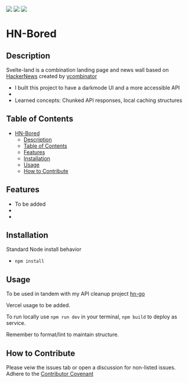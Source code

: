 [![](https://img.shields.io/github/issues/dissurender/svelte-land)](https://github.com/Dissurender/svelte-land/issues) [![](https://img.shields.io/github/license/dissurender/svelte-land)](https://github.com/Dissurender/svelte-land/blob/main/LICENSE) ![](https://img.shields.io/github/languages/top/dissurender/svelte-land)

# HN-Bored

## Description

Svelte-land is a combination landing page and news wall based on [HackerNews](https://news.ycombinator.com) created by [ycombinator](https://www.ycombinator.com)

- I built this project to have a darkmode UI and a more accessible API
-
- Learned concepts: Chunked API responses, local caching structures

## Table of Contents

- [HN-Bored](#hn-bored)
  - [Description](#description)
  - [Table of Contents](#table-of-contents)
  - [Features](#features)
  - [Installation](#installation)
  - [Usage](#usage)
  - [How to Contribute](#how-to-contribute)

## Features

- To be added
-
-

## Installation

Standard Node install behavior

- `npm install`

## Usage

To be used in tandem with my API cleanup project [hn-go](https://github.com/Dissurender/hn-go)

Vercel usage to be added.

To run locally use `npm run dev` in your terminal, `npm build` to deploy as service.

Remember to format/lint to maintain structure.

## How to Contribute

Please veiw the issues tab or open a discussion for non-listed issues.
Adhere to the [Contributor Covenant](https://www.contributor-covenant.org/)
